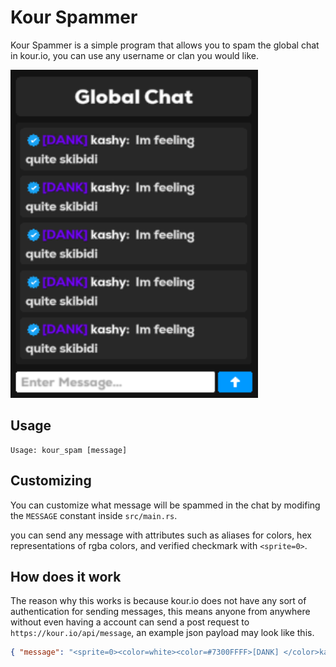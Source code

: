 # Kour Spammer

Kour Spammer is a simple program that allows you to spam the global chat in kour.io,
you can use any username or clan you would like.

![screenshot](assets/example.png)

## Usage
```
Usage: kour_spam [message]
```

## Customizing
You can customize what message will be spammed in the chat by modifing the `MESSAGE` constant inside `src/main.rs`.

you can send any message with attributes such as aliases for colors,
hex representations of rgba colors, and verified checkmark with `<sprite=0>`.

## How does it work
The reason why this works is because kour.io does not have any sort of authentication for sending messages,
this means anyone from anywhere without even having a account can send a post request to `https://kour.io/api/message`,
an example json payload may look like this.

```json
{ "message": "<sprite=0><color=white><color=#7300FFFF>[DANK] </color>kashy</color>: <color=#e8e8e8> hello there!" }
```


